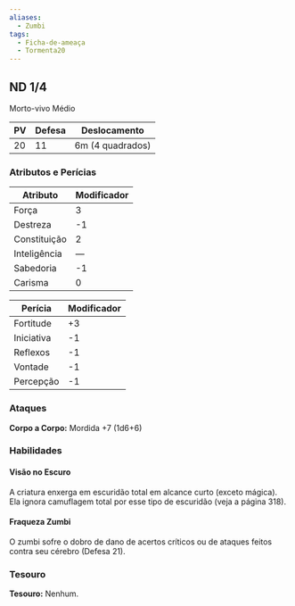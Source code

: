 ```yaml
---
aliases:
  - Zumbi
tags:
  - Ficha-de-ameaça
  - Tormenta20
---
```

## ND 1/4
Morto-vivo Médio

| PV  | Defesa | Deslocamento     |
| --- | ------ | ---------------- |
| 20  | 11     | 6m (4 quadrados) |

### Atributos e Perícias

| Atributo     | Modificador |
| ------------ | ----------- |
| Força        | 3           |
| Destreza     | -1          |
| Constituição | 2           |
| Inteligência | —           |
| Sabedoria    | -1          |
| Carisma      | 0           |

| Perícia    | Modificador |
| ---------- | ----------- |
| Fortitude  | +3          |
| Iniciativa | -1          |
| Reflexos   | -1          |
| Vontade    | -1          |
| Percepção  | -1          |

### Ataques
**Corpo a Corpo:** Mordida +7 (1d6+6)

### Habilidades

#### Visão no Escuro
A criatura enxerga em escuridão total em alcance curto (exceto mágica). Ela ignora camuflagem total por esse tipo de escuridão (veja a página 318).

#### Fraqueza Zumbi
O zumbi sofre o dobro de dano de acertos críticos ou de ataques feitos contra seu cérebro (Defesa 21).

### Tesouro
**Tesouro:** Nenhum.
